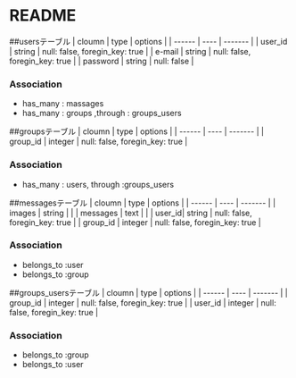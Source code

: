 # README

##usersテーブル
| cloumn | type | options |
| ------ | ---- | ------- |
| user_id | string | null: false, foregin_key: true |
| e-mail | string | null: false, foregin_key: true |
| password | string | null: false |

### Association
- has_many : massages
- has_many : groups ,through : groups_users

##groupsテーブル
| cloumn | type | options |
| ------ | ---- | ------- |
| group_id | integer | null: false, foregin_key: true |

### Association
- has_many : users, through :groups_users

##messagesテーブル
| cloumn | type | options |
| ------ | ---- | ------- |
| images | string | |
| messages | text | |
| user_id| string | null: false, foregin_key: true |
| group_id | integer | null: false, foregin_key: true |


### Association
- belongs_to :user
- belongs_to  :group

##groups_usersテーブル
| cloumn | type | options |
| ------ | ---- | ------- |
| group_id | integer | null: false, foregin_key: true |
| user_id | integer | null: false, foregin_key: true |

### Association

- belongs_to :group
- belongs_to :user


